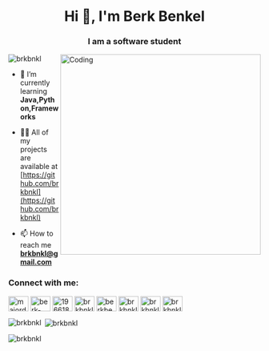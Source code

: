 
<h1 align="center">Hi 👋, I'm Berk Benkel</h1>
<h3 align="center">I am a software student </h3>
<img align="right" alt="Coding" width="400" src="https://camo.githubusercontent.com/c1dcb74cc1c1835b1d716f5051499a2814c683c806b15f04b0eba492863703e9/68747470733a2f2f63646e2e6472696262626c652e636f6d2f75736572732f3733303730332f73637265656e73686f74732f363538313234332f6176656e746f2e676966">



<p align="left"> <img src="https://komarev.com/ghpvc/?username=brkbnkl&label=Profile%20views&color=0e75b6&style=flat" alt="brkbnkl" /> </p>

- 🌱 I’m currently learning **Java,Python,Frameworks**

- 👨‍💻 All of my projects are available at [https://github.com/brkbnkl](https://github.com/brkbnkl)

- 📫 How to reach me **brkbnkl@gmail.com**

<h3 align="left">Connect with me:</h3>
<p align="left">
<a href="https://twitter.com/majordouble_nft" target="blank"><img align="center" src="https://raw.githubusercontent.com/rahuldkjain/github-profile-readme-generator/master/src/images/icons/Social/twitter.svg" alt="majordouble_nft" height="30" width="40" /></a>
<a href="https://linkedin.com/in/berk-benkel-842746123" target="blank"><img align="center" src="https://raw.githubusercontent.com/rahuldkjain/github-profile-readme-generator/master/src/images/icons/Social/linked-in-alt.svg" alt="berk-benkel-842746123" height="30" width="40" /></a>
<a href="https://stackoverflow.com/users/19661859/berk-benkel" target="blank"><img align="center" src="https://raw.githubusercontent.com/rahuldkjain/github-profile-readme-generator/master/src/images/icons/Social/stack-overflow.svg" alt="19661859/berk-benkel" height="30" width="40" /></a>
<a href="https://fb.com/brkbnkl" target="blank"><img align="center" src="https://raw.githubusercontent.com/rahuldkjain/github-profile-readme-generator/master/src/images/icons/Social/facebook.svg" alt="brkbnkl" height="30" width="40" /></a>
<a href="https://instagram.com/berkbenkel" target="blank"><img align="center" src="https://raw.githubusercontent.com/rahuldkjain/github-profile-readme-generator/master/src/images/icons/Social/instagram.svg" alt="berkbenkel" height="30" width="40" /></a>
<a href="https://www.youtube.com/c/brkbnkl" target="blank"><img align="center" src="https://raw.githubusercontent.com/rahuldkjain/github-profile-readme-generator/master/src/images/icons/Social/youtube.svg" alt="brkbnkl" height="30" width="40" /></a>
<a href="https://www.hackerrank.com/brkbnkl" target="blank"><img align="center" src="https://raw.githubusercontent.com/rahuldkjain/github-profile-readme-generator/master/src/images/icons/Social/hackerrank.svg" alt="brkbnkl" height="30" width="40" /></a>
<a href="https://www.leetcode.com/brkbnkl" target="blank"><img align="center" src="https://raw.githubusercontent.com/rahuldkjain/github-profile-readme-generator/master/src/images/icons/Social/leet-code.svg" alt="brkbnkl" height="30" width="40" /></a>
</p>

<p><img align="left" src="https://github-readme-stats.vercel.app/api/top-langs?username=brkbnkl&show_icons=true&locale=en&layout=compact" alt="brkbnkl" /></p>



<p>&nbsp;<img align="center" src="https://github-readme-stats.vercel.app/api?username=brkbnkl&show_icons=true&locale=en" alt="brkbnkl" /></p>



<p><img align="center" src="https://github-readme-streak-stats.herokuapp.com/?user=brkbnkl&" alt="brkbnkl" /></p>
